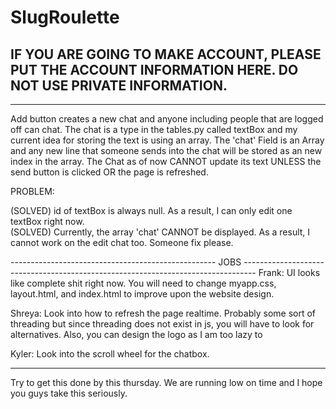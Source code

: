 # SlugRoulette

IF YOU ARE GOING TO MAKE ACCOUNT, PLEASE PUT THE ACCOUNT INFORMATION HERE. DO NOT USE PRIVATE INFORMATION.
-----------------------------------------------------------------------------------------------------------------------------------------
 
-----------------------------------------------------------------------------------------------------------------------------------------
  Add button creates a new chat and anyone including people that are logged off can chat. The chat is a type in the tables.py called textBox and my current idea for storing the text is using an array. The 'chat' Field is an Array and any new line that someone sends into the chat will be stored as an new index in the array. The Chat as of now CANNOT update its text UNLESS the send button is clicked OR the page is refreshed. 

PROBLEM:

  (SOLVED) id of textBox is always null. As a result, I can only edit one textBox right now.                                               
  (SOLVED) Currently, the array 'chat' CANNOT be displayed. As a result, I cannot work on the edit chat too. Someone fix please. 
  
--------------------------------------------------- JOBS ---------------------------------------------------------------------------------
  Frank: UI looks like complete shit right now. You will need to change myapp.css, layout.html, and index.html to improve upon the website design.
  
  Shreya: Look into how to refresh the page realtime. Probably some sort of threading but since threading does not exist in js, you will have to look for alternatives. Also, you can design the logo as I am too lazy to
  
  Kyler: Look into the scroll wheel for the chatbox. 
  
-----------------------------------------------------------------------------------------------------------------------------------------
Try to get this done by this thursday. We are running low on time and I hope you guys take this seriously.
